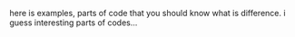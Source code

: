 here is examples, parts of code that you should know what is difference. i guess interesting parts of codes...
